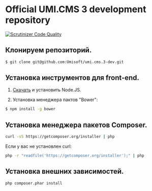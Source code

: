 Official UMI.CMS 3 development repository
=============

[![Scrutinizer Code Quality](https://scrutinizer-ci.com/g/Umisoft/umi.cms.3-dev/badges/quality-score.png?b=dev&s=f8e7d72d796fb24475b431ffd024d92e60f7a16a)](https://scrutinizer-ci.com/g/Umisoft/umi.cms.3-dev/?branch=dev)

## Клонируем репозиторий.
```sh
$ git clone git@github.com:Umisoft/umi.cms.3-dev.git
```
## Установка инструментов для front-end.

1) <a href="http://nodejs.org/download/">Скачать</a> и установить Node.JS.

2) Установка менеджера пактов "Bower":
```sh
$ npm install -g bower
```
## Установка менеджера пакетов Composer.
```sh
curl -sS https://getcomposer.org/installer | php
```

Если у вас не установлен curl:
```sh
php -r "readfile('https://getcomposer.org/installer');" | php
```

## Установка внешних зависимостей.
```sh
php composer.phar install
```